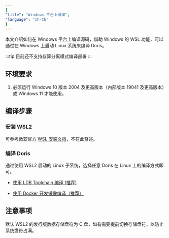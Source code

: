 ```yaml
---
{
"title": "Windows 平台上编译",
"language": "zh-CN"
}
---
```


<!--
Licensed to the Apache Software Foundation (ASF) under one
or more contributor license agreements.  See the NOTICE file
distributed with this work for additional information
regarding copyright ownership.  The ASF licenses this file
to you under the Apache License, Version 2.0 (the
"License"); you may not use this file except in compliance
with the License.  You may obtain a copy of the License at

  http://www.apache.org/licenses/LICENSE-2.0

Unless required by applicable law or agreed to in writing,
software distributed under the License is distributed on an
"AS IS" BASIS, WITHOUT WARRANTIES OR CONDITIONS OF ANY
KIND, either express or implied.  See the License for the
specific language governing permissions and limitations
under the License.
-->

本文介绍如何在 Windows 平台上编译源码，借助 Windows 的 WSL 功能，可以通过在 Windows 上启动 Linux 系统来编译 Doris。

:::tip
目前还不支持存算分离模式编译部署
:::

## 环境要求

1.  必须运行 Windows 10 版本 2004 及更高版本（内部版本 19041 及更高版本）或 Windows 11 才能使用。

## 编译步骤

### 安装 WSL2

可参考微软官方 [WSL 安装文档](https://learn.microsoft.com/zh-cn/windows/wsl/install)，不在此赘述。

### 编译 Doris

通过使用 WSL2 启动的 Linux 子系统，选择任意 Doris 在 Linux 上的编译方式即可。

-   [使用 LDB Toolchain 编译 (推荐) ](../../install/source-install/compilation-with-ldb-toolchain) 

-   [使用 Docker 开发镜像编译（推荐）](../https://doris.apache.org/zh-CN/community/source-install/compilation-with-docker) 

## 注意事项

默认 WSL2 的发行版数据存储盘符为 C 盘，如有需要提前切换存储盘符，以防止系统盘符占满。

